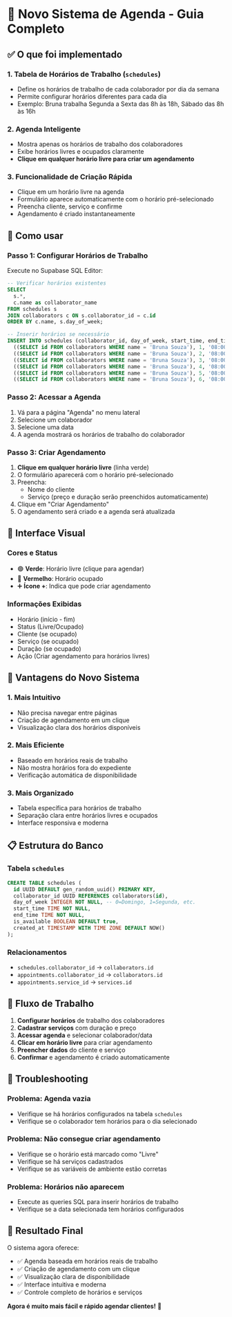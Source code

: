 # 🎯 Novo Sistema de Agenda - Guia Completo

## ✅ **O que foi implementado**

### 1. **Tabela de Horários de Trabalho** (`schedules`)
- Define os horários de trabalho de cada colaborador por dia da semana
- Permite configurar horários diferentes para cada dia
- Exemplo: Bruna trabalha Segunda a Sexta das 8h às 18h, Sábado das 8h às 16h

### 2. **Agenda Inteligente**
- Mostra apenas os horários de trabalho dos colaboradores
- Exibe horários livres e ocupados claramente
- **Clique em qualquer horário livre para criar um agendamento**

### 3. **Funcionalidade de Criação Rápida**
- Clique em um horário livre na agenda
- Formulário aparece automaticamente com o horário pré-selecionado
- Preencha cliente, serviço e confirme
- Agendamento é criado instantaneamente

## 🚀 **Como usar**

### **Passo 1: Configurar Horários de Trabalho**
Execute no Supabase SQL Editor:

```sql
-- Verificar horários existentes
SELECT 
  s.*,
  c.name as collaborator_name
FROM schedules s
JOIN collaborators c ON s.collaborator_id = c.id
ORDER BY c.name, s.day_of_week;

-- Inserir horários se necessário
INSERT INTO schedules (collaborator_id, day_of_week, start_time, end_time) VALUES
  ((SELECT id FROM collaborators WHERE name = 'Bruna Souza'), 1, '08:00', '18:00'), -- Segunda
  ((SELECT id FROM collaborators WHERE name = 'Bruna Souza'), 2, '08:00', '18:00'), -- Terça
  ((SELECT id FROM collaborators WHERE name = 'Bruna Souza'), 3, '08:00', '18:00'), -- Quarta
  ((SELECT id FROM collaborators WHERE name = 'Bruna Souza'), 4, '08:00', '18:00'), -- Quinta
  ((SELECT id FROM collaborators WHERE name = 'Bruna Souza'), 5, '08:00', '18:00'), -- Sexta
  ((SELECT id FROM collaborators WHERE name = 'Bruna Souza'), 6, '08:00', '16:00'); -- Sábado
```

### **Passo 2: Acessar a Agenda**
1. Vá para a página "Agenda" no menu lateral
2. Selecione um colaborador
3. Selecione uma data
4. A agenda mostrará os horários de trabalho do colaborador

### **Passo 3: Criar Agendamento**
1. **Clique em qualquer horário livre** (linha verde)
2. O formulário aparecerá com o horário pré-selecionado
3. Preencha:
   - Nome do cliente
   - Serviço (preço e duração serão preenchidos automaticamente)
4. Clique em "Criar Agendamento"
5. O agendamento será criado e a agenda será atualizada

## 🎨 **Interface Visual**

### **Cores e Status**
- 🟢 **Verde**: Horário livre (clique para agendar)
- 🔴 **Vermelho**: Horário ocupado
- ➕ **Ícone +**: Indica que pode criar agendamento

### **Informações Exibidas**
- Horário (início - fim)
- Status (Livre/Ocupado)
- Cliente (se ocupado)
- Serviço (se ocupado)
- Duração (se ocupado)
- Ação (Criar agendamento para horários livres)

## 🔧 **Vantagens do Novo Sistema**

### **1. Mais Intuitivo**
- Não precisa navegar entre páginas
- Criação de agendamento em um clique
- Visualização clara dos horários disponíveis

### **2. Mais Eficiente**
- Baseado em horários reais de trabalho
- Não mostra horários fora do expediente
- Verificação automática de disponibilidade

### **3. Mais Organizado**
- Tabela específica para horários de trabalho
- Separação clara entre horários livres e ocupados
- Interface responsiva e moderna

## 📋 **Estrutura do Banco**

### **Tabela `schedules`**
```sql
CREATE TABLE schedules (
  id UUID DEFAULT gen_random_uuid() PRIMARY KEY,
  collaborator_id UUID REFERENCES collaborators(id),
  day_of_week INTEGER NOT NULL, -- 0=Domingo, 1=Segunda, etc.
  start_time TIME NOT NULL,
  end_time TIME NOT NULL,
  is_available BOOLEAN DEFAULT true,
  created_at TIMESTAMP WITH TIME ZONE DEFAULT NOW()
);
```

### **Relacionamentos**
- `schedules.collaborator_id` → `collaborators.id`
- `appointments.collaborator_id` → `collaborators.id`
- `appointments.service_id` → `services.id`

## 🎯 **Fluxo de Trabalho**

1. **Configurar horários** de trabalho dos colaboradores
2. **Cadastrar serviços** com duração e preço
3. **Acessar agenda** e selecionar colaborador/data
4. **Clicar em horário livre** para criar agendamento
5. **Preencher dados** do cliente e serviço
6. **Confirmar** e agendamento é criado automaticamente

## 🚨 **Troubleshooting**

### **Problema: Agenda vazia**
- Verifique se há horários configurados na tabela `schedules`
- Verifique se o colaborador tem horários para o dia selecionado

### **Problema: Não consegue criar agendamento**
- Verifique se o horário está marcado como "Livre"
- Verifique se há serviços cadastrados
- Verifique se as variáveis de ambiente estão corretas

### **Problema: Horários não aparecem**
- Execute as queries SQL para inserir horários de trabalho
- Verifique se a data selecionada tem horários configurados

## 🎉 **Resultado Final**

O sistema agora oferece:
- ✅ Agenda baseada em horários reais de trabalho
- ✅ Criação de agendamento com um clique
- ✅ Visualização clara de disponibilidade
- ✅ Interface intuitiva e moderna
- ✅ Controle completo de horários e serviços

**Agora é muito mais fácil e rápido agendar clientes!** 🚀 